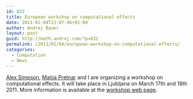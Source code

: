 ```yaml
---
id: 832
title: European workshop on computational effects
date: 2011-01-04T22:07:46+02:00
author: Andrej Bauer
layout: post
guid: http://math.andrej.com/?p=832
permalink: /2011/01/04/european-workshop-on-computational-effects/
categories:
  - Computation
  - News
---
```

[Alex Simpson](http://homepages.inf.ed.ac.uk/als/), [Matija Pretnar](http://matija.pretnar.info/) and I are organizing a workshop on computational effects. It will take place in Ljubljana on March 17th and 18th 2011. More information is available at the [workshop web page](http://ewce.fmf.uni-lj.si/).